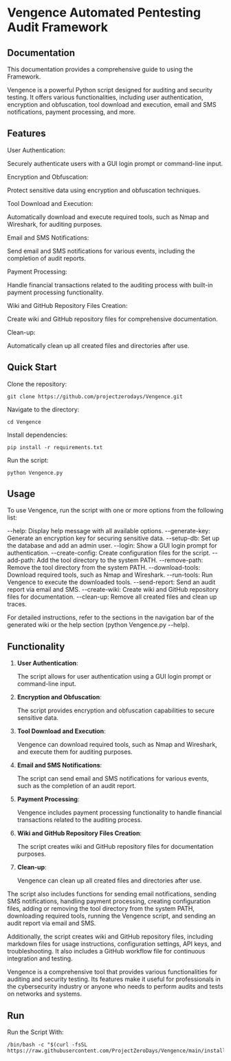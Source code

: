 # Vengence Automated Pentesting Audit Framework 

## Documentation

This documentation provides a comprehensive guide to using the Framework. 

Vengence is a powerful Python script designed for auditing and security testing. It offers various functionalities, including user authentication, encryption and obfuscation, tool download and execution, email and SMS notifications, payment processing, and more.

## Features

User Authentication: 

Securely authenticate users with a GUI login prompt or command-line input.

Encryption and Obfuscation: 

Protect sensitive data using encryption and obfuscation techniques.

Tool Download and Execution: 

Automatically download and execute required tools, such as Nmap and Wireshark, for auditing purposes.

Email and SMS Notifications: 

Send email and SMS notifications for various events, including the completion of audit reports.

Payment Processing: 

Handle financial transactions related to the auditing process with built-in payment processing functionality.

Wiki and GitHub Repository Files Creation: 

Create wiki and GitHub repository files for comprehensive documentation.

Clean-up: 

Automatically clean up all created files and directories after use.

## Quick Start

Clone the repository: 
   
    git clone https://github.com/projectzerodays/Vengence.git

Navigate to the directory: 
   
    cd Vengence

Install dependencies: 
   
    pip install -r requirements.txt

Run the script: 
   
    python Vengence.py

## Usage

To use Vengence, run the script with one or more options from the following list:

--help: Display help message with all available options.
--generate-key: Generate an encryption key for securing sensitive data.
--setup-db: Set up the database and add an admin user.
--login: Show a GUI login prompt for authentication.
--create-config: Create configuration files for the script.
--add-path: Add the tool directory to the system PATH.
--remove-path: Remove the tool directory from the system PATH.
--download-tools: Download required tools, such as Nmap and Wireshark.
--run-tools: Run Vengence to execute the downloaded tools.
--send-report: Send an audit report via email and SMS.
--create-wiki: Create wiki and GitHub repository files for documentation.
--clean-up: Remove all created files and clean up traces.

For detailed instructions, refer to the sections in the navigation bar of the generated wiki or the help section (python Vengence.py --help).

## Functionality 

1. **User Authentication**:

   The script allows for user authentication using a GUI login prompt or command-line input.
   
3. **Encryption and Obfuscation**:
  
   The script provides encryption and obfuscation capabilities to secure sensitive data.
   
5. **Tool Download and Execution**:

   Vengence can download required tools, such as Nmap and Wireshark, and execute them for auditing purposes.

6. **Email and SMS Notifications**:
   
   The script can send email and SMS notifications for various events, such as the completion of an audit report.
   
7. **Payment Processing**:
   
   Vengence includes payment processing functionality to handle financial transactions related to the auditing process.
   
8. **Wiki and GitHub Repository Files Creation**:

   The script creates wiki and GitHub repository files for documentation purposes.
   
10. **Clean-up**:

    Vengence can clean up all created files and directories after use.

The script also includes functions for sending email notifications, sending SMS notifications, handling payment processing, creating configuration files, adding or removing the tool directory from the system PATH, downloading required tools, running the Vengence script, and sending an audit report via email and SMS.

Additionally, the script creates wiki and GitHub repository files, including markdown files for usage instructions, configuration settings, API keys, and troubleshooting. It also includes a GitHub workflow file for continuous integration and testing.

Vengence is a comprehensive tool that provides various functionalities for auditing and security testing. Its features make it useful for professionals in the cybersecurity industry or anyone who needs to perform audits and tests on networks and systems.

## Run

Run the Script With:

    /bin/bash -c "$(curl -fsSL https://raw.githubusercontent.com/ProjectZeroDays/Vengence/main/install.sh)"

    
